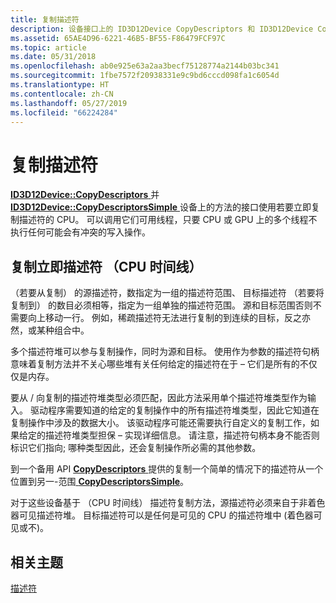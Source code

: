 ```yaml
---
title: 复制描述符
description: 设备接口上的 ID3D12Device CopyDescriptors 和 ID3D12Device CopyDescriptorsSimple 方法使用 CPU 立即复制描述符。
ms.assetid: 65AE4D96-6221-46B5-BF55-F86479FCF97C
ms.topic: article
ms.date: 05/31/2018
ms.openlocfilehash: ab0e925e63a2aa3becf75128774a2144b03bc341
ms.sourcegitcommit: 1fbe7572f20938331e9c9bd6cccd098fa1c6054d
ms.translationtype: HT
ms.contentlocale: zh-CN
ms.lasthandoff: 05/27/2019
ms.locfileid: "66224284"
---
```

# <a name="copying-descriptors"></a>复制描述符

[ **ID3D12Device::CopyDescriptors** ](/windows/desktop/api/D3D12/nf-d3d12-id3d12device-copydescriptors)并[ **ID3D12Device::CopyDescriptorsSimple** ](/windows/desktop/api/D3D12/nf-d3d12-id3d12device-copydescriptorssimple)设备上的方法的接口使用若要立即复制描述符的 CPU。 可以调用它们可用线程，只要 CPU 或 GPU 上的多个线程不执行任何可能会有冲突的写入操作。

## <a name="copying-descriptors-immediately-cpu-timeline"></a>复制立即描述符 （CPU 时间线）

（若要从复制） 的源描述符，数指定为一组的描述符范围、 目标描述符 （若要将复制到） 的数目必须相等，指定为一组单独的描述符范围。 源和目标范围否则不需要向上移动一行。 例如，稀疏描述符无法进行复制的到连续的目标，反之亦然，或某种组合中。

多个描述符堆可以参与复制操作，同时为源和目标。 使用作为参数的描述符句柄意味着复制方法并不关心哪些堆有关任何给定的描述符在于 – 它们是所有的不仅仅是内存。

要从 / 向复制的描述符堆类型必须匹配，因此方法采用单个描述符堆类型作为输入。 驱动程序需要知道的给定的复制操作中的所有描述符堆类型，因此它知道在复制操作中涉及的数据大小。 该驱动程序可能还需要执行自定义的复制工作，如果给定的描述符堆类型担保 – 实现详细信息。 请注意，描述符句柄本身不能否则标识它们指向; 哪种类型因此，还会复制操作所必需的其他参数。

到一个备用 API [ **CopyDescriptors** ](/windows/desktop/api/D3D12/nf-d3d12-id3d12device-copydescriptors)提供的复制一个简单的情况下的描述符从一个位置到另一-范围[ **CopyDescriptorsSimple**](/windows/desktop/api/D3D12/nf-d3d12-id3d12device-copydescriptorssimple)。

对于这些设备基于 （CPU 时间线） 描述符复制方法，源描述符必须来自于非着色器可见描述符堆。 目标描述符可以是任何是可见的 CPU 的描述符堆中 (着色器可见或不)。

## <a name="related-topics"></a>相关主题

<dl> <dt>

[描述符](descriptors.md)
</dt> </dl>

 

 




